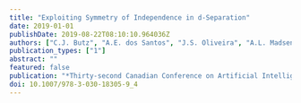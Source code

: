 ```yaml
---
title: "Exploiting Symmetry of Independence in d-Separation"
date: 2019-01-01
publishDate: 2019-08-22T08:10:10.964036Z
authors: ["C.J. Butz", "A.E. dos Santos", "J.S. Oliveira", "A.L. Madsen"]
publication_types: ["1"]
abstract: ""
featured: false
publication: "*Thirty-second Canadian Conference on Artificial Intelligence (AI)*"
doi: 10.1007/978-3-030-18305-9_4
---
```


